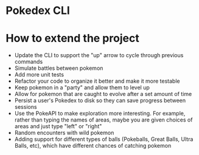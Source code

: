 # Pokedex CLI

# How to extend the project
 - Update the CLI to support the "up" arrow to cycle through previous commands
 - Simulate battles between pokemon
 - Add more unit tests
 - Refactor your code to organize it better and make it more testable
 - Keep pokemon in a "party" and allow them to level up
 - Allow for pokemon that are caught to evolve after a set amount of time
 - Persist a user's Pokedex to disk so they can save progress between sessions
 - Use the PokeAPI to make exploration more interesting. For example, rather than typing the names of areas, maybe you are given choices of areas and just type "left" or "right"
 - Random encounters with wild pokemon
 - Adding support for different types of balls (Pokeballs, Great Balls, Ultra Balls, etc), which have different chances of catching pokemon
